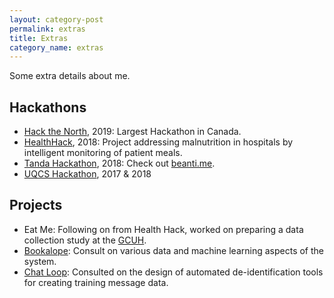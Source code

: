 ```yaml
---
layout: category-post
permalink: extras
title: Extras
category_name: extras
--- 
```

Some extra details about me.

## Hackathons
* [Hack the North](https://hackthenorth.com/), 2019: Largest Hackathon in Canada.
* [HealthHack](https://www.healthhack.com.au/), 2018: Project addressing malnutrition in hospitals by intelligent monitoring of patient meals.
* [Tanda Hackathon](https://medium.com/tanda-developers/brisbane-tanda-hackathon-2018-5e911c17d614), 2018: Check out [beanti.me](https://github.com/Jeadie/beanti.me).
* [UQCS Hackathon](https://uqcs.org/about/), 2017 & 2018

## Projects
* Eat Me: Following on from Health Hack, worked on preparing a data collection study at the [GCUH](https://www.goldcoast.health.qld.gov.au/hospitals-and-centres/gold-coast-university-hospital). 
* [Bookalope](https://bookalope.net/): Consult on various data and machine learning aspects of the system. 
* [Chat Loop](https://chatloop.org/): Consulted on the design of automated de-identification tools for creating training message data. 

